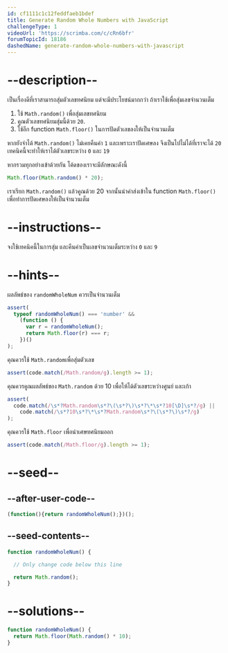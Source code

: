 ```yaml
---
id: cf1111c1c12feddfaeb1bdef
title: Generate Random Whole Numbers with JavaScript
challengeType: 1
videoUrl: 'https://scrimba.com/c/cRn6bfr'
forumTopicId: 18186
dashedName: generate-random-whole-numbers-with-javascript
---
```


# --description--

เป็นเรื่องดีที่เราสามารถสุ่มตัวเลขทศนิยม แต่จะมีประโยชน์มากกว่า ถ้าเราใช้เพื่อสุ่มเลขจำนวนเต็ม

<ol><li>ใช้ <code>Math.random()</code> เพื่อสุ่มเลขทศนิยม</li><li>คูณตัวเลขทศนิยมสุ่มนี้ด้วย <code>20</code>.</li><li>ใช้อีก function <code>Math.floor()</code> ในการปัดตัวเลขลงให้เป็นจำนวนเต็ม</li></ol>


หากยังจำได้ `Math.random()` ไม่เคยคืนค่า `1` และเพราะเราปัดเศษลง จึงเป็นไปไม่ได้ที่เราจะได้ `20` เทคนิคนี้จะทำให้เราได้ตัวเลขระหว่าง  `0` และ `19`

หากรวมทุกอย่างเข้าด้วยกัน โค้ดของเราจะมีลักษณะดังนี้

```js
Math.floor(Math.random() * 20);
```

เราเรียก `Math.random()` แล้วคูณด้วย 20 จากนั้นนำค่าส่งเข้าใน function `Math.floor()` เพื่อทำการปัดเศษลงให้เป็นจำนวนเต็ม

# --instructions--

จงใช้เทคนิคนี้ในการสุ่ม และคืนค่าเป็นเลขจำนวนเต็มระหว่าง `0` และ `9`

# --hints--

ผลลัพธ์ของ `randomWholeNum` ควรเป็นจำนวนเต็ม

```js
assert(
  typeof randomWholeNum() === 'number' &&
    (function () {
      var r = randomWholeNum();
      return Math.floor(r) === r;
    })()
);
```

คุณควรใช้ `Math.random`เพื่อสุ่มตัวเลข

```js
assert(code.match(/Math.random/g).length >= 1);
```

คุณควรคูณผลลัพธ์ของ `Math.random` ด้วย 10 เพื่อให้ได้ตัวเลขระหว่างศูนย์ และเก้า

```js
assert(
  code.match(/\s*?Math.random\s*?\(\s*?\)\s*?\*\s*?10[\D]\s*?/g) ||
    code.match(/\s*?10\s*?\*\s*?Math.random\s*?\(\s*?\)\s*?/g)
);
```

คุณควรใช้ `Math.floor` เพื่อนำเศษทศนิยมออก

```js
assert(code.match(/Math.floor/g).length >= 1);
```

# --seed--

## --after-user-code--

```js
(function(){return randomWholeNum();})();
```

## --seed-contents--

```js
function randomWholeNum() {

  // Only change code below this line

  return Math.random();
}
```

# --solutions--

```js
function randomWholeNum() {
  return Math.floor(Math.random() * 10);
}
```
